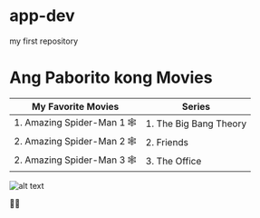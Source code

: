 # app-dev
my first repository

# **Ang Paborito kong Movies**

| **My Favorite Movies** | **Series** |     
| ----------- | ----------- |
| 1. Amazing Spider-Man 1 🕸️| 1. The Big Bang Theory |
| 2. Amazing Spider-Man 2 🕸️ | 2. Friends |
| 2. Amazing Spider-Man 3 🕸️| 3. The Office |

![alt text](https://th.bing.com/th/id/OIP.TnpGE-Y2uzoeRWRKFD-t1QHaHa?w=500&h=500&rs=1&pid=ImgDetMain)

🍆💦



